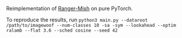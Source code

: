 Reimplementation of [Ranger-Mish](https://github.com/lessw2020/Ranger-Mish-ImageWoof-5) on pure PyTorch.

To reproduce the results, run
```python3 main.py --dataroot /path/to/imagewoof --num-classes 10 -sa -sym --lookahead --optim ralamb --flat 3.6 --sched cosine --seed 42```